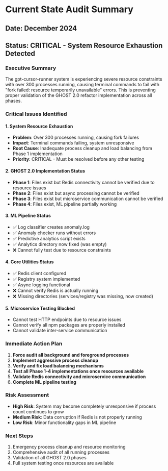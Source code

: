 # Current State Audit Summary

## Date: December 2024
## Status: CRITICAL - System Resource Exhaustion Detected

### Executive Summary
The gpt-cursor-runner system is experiencing severe resource constraints with over 300 processes running, causing terminal commands to fail with "fork failed: resource temporarily unavailable" errors. This is preventing proper validation of the GHOST 2.0 refactor implementation across all phases.

### Critical Issues Identified

#### 1. System Resource Exhaustion
- **Problem**: Over 300 processes running, causing fork failures
- **Impact**: Terminal commands failing, system unresponsive
- **Root Cause**: Inadequate process cleanup and load balancing from Phase 1 implementation
- **Priority**: CRITICAL - Must be resolved before any other testing

#### 2. GHOST 2.0 Implementation Status
- **Phase 1**: Files exist but Redis connectivity cannot be verified due to resource issues
- **Phase 2**: Files exist but async processing cannot be verified
- **Phase 3**: Files exist but microservice communication cannot be verified  
- **Phase 4**: Files exist, ML pipeline partially working

#### 3. ML Pipeline Status
- ✅ Log classifier creates anomaly.log
- ✅ Anomaly checker runs without errors
- ✅ Predictive analytics script exists
- ✅ Analytics directory now fixed (was empty)
- ❌ Cannot fully test due to resource constraints

#### 4. Core Utilities Status
- ✅ Redis client configured
- ✅ Registry system implemented
- ✅ Async logging functional
- ❌ Cannot verify Redis is actually running
- ❌ Missing directories (services/registry was missing, now created)

#### 5. Microservice Testing Blocked
- Cannot test HTTP endpoints due to resource issues
- Cannot verify all npm packages are properly installed
- Cannot validate inter-service communication

### Immediate Action Plan

1. **Force audit all background and foreground processes**
2. **Implement aggressive process cleanup**
3. **Verify and fix load balancing mechanisms**
4. **Test all Phase 1-4 implementations once resources available**
5. **Validate Redis connectivity and microservice communication**
6. **Complete ML pipeline testing**

### Risk Assessment
- **High Risk**: System may become completely unresponsive if process count continues to grow
- **Medium Risk**: Data corruption if Redis is not properly running
- **Low Risk**: Minor functionality gaps in ML pipeline

### Next Steps
1. Emergency process cleanup and resource monitoring
2. Comprehensive audit of all running processes
3. Validation of all GHOST 2.0 phases
4. Full system testing once resources are available 